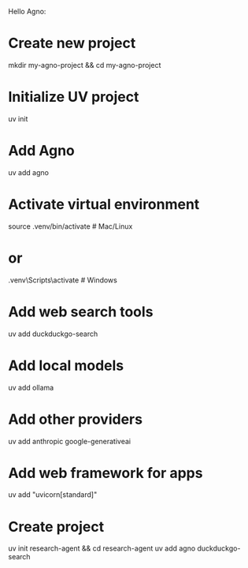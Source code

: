 Hello Agno:

# Create new project
mkdir my-agno-project && cd my-agno-project

# Initialize UV project
uv init

# Add Agno
uv add agno

# Activate virtual environment
source .venv/bin/activate  # Mac/Linux
# or
.venv\Scripts\activate     # Windows


# Add web search tools
uv add duckduckgo-search

# Add local models
uv add ollama

# Add other providers
uv add anthropic google-generativeai

# Add web framework for apps
uv add "uvicorn[standard]"


# Create project
uv init research-agent && cd research-agent
uv add agno duckduckgo-search